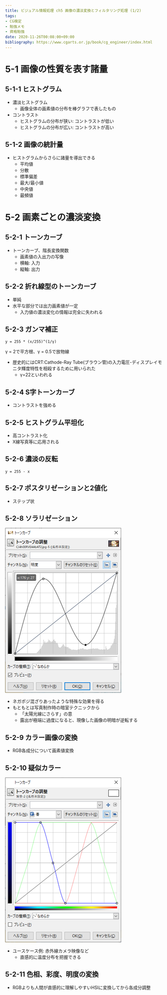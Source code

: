 ```yaml
---
title: ビジュアル情報処理 ch5 画像の濃淡変換とフィルタリング処理 (1/2)
tags:
- CG検定
- 勉強メモ
- 資格勉強
date: 2020-11-26T00:08:00+09:00
bibliography: https://www.cgarts.or.jp/book/cg_engineer/index.html
---
```



# 5-1 画像の性質を表す諸量 #


## 5-1-1 ヒストグラム ##

- 濃淡ヒストグラム
  - 画像全体の画素値の分布を棒グラフで表したもの
- コントラスト
  - ヒストグラムの分布が狭い: コントラストが低い
  - ヒストグラムの分布が広い: コントラストが高い


## 5-1-2 画像の統計量 ##

- ヒストグラムからさらに諸量を導出できる
  - 平均値
  - 分散
  - 標準偏差
  - 最大/最小値
  - 中央値
  - 最頻値



# 5-2 画素ごとの濃淡変換 #

## 5-2-1 トーンカーブ ##

- トーンカーブ、階長変換関数
  - 画素値の入出力の写像
  - 横軸: 入力
  - 縦軸: 出力

## 5-2-2 折れ線型のトーンカーブ ##

- 単純
- 水平な部分では出力画素値が一定
  - 入力値の濃淡変化の情報は完全に失われる


## 5-2-3 ガンマ補正 ##

```
y = 255 * (x/255)^(1/γ)
```

γ = 2で平方根、γ = 0.5で放物線

- 歴史的にはCRT:Cathode-Ray Tube(ブラウン管)の入力電圧-ディスプレイモニタ輝度特性を相殺するために用いられた
  - γ=22といわれる


## 5-2-4 S字トーンカーブ ##

- コントラストを強める

## 5-2-5 ヒストグラム平坦化 ##

- 高コントラスト化
- X線写真等に応用される


## 5-2-6 濃淡の反転 ##

```
y = 255 - x
```


## 5-2-7 ポスタリゼーションと2値化 ##

- ステップ状


## 5-2-8 ソラリゼーション ##

![solarization_curve](solarization.png)

- ネガポジ混ざりあったような特殊な効果を得る
- もともとは写真制作時の暗室テクニックから
  - 「太陽光線にさらす」の意
  - 露出が極端に過度になると、現像した画像の明暗が逆転する



## 5-2-9 カラー画像の変換 ##

- RGB各成分について画素値変換


## 5-2-10 疑似カラー ##

![pseudo_color](pseudo_color.png)

- ユースケース例: 赤外線カメラ映像など
  - 直感的に温度分布を把握できる


## 5-2-11 色相、彩度、明度の変換 ##

- RGBよりも人間が直感的に理解しやすいHSIに変換してから各成分調整

